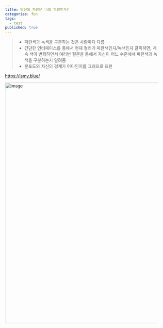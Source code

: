 ```yaml
---
title: 당신의 파랑은 나의 파랑인가?
categories: fun
tags:
  - test
published: true
---
```

> - 파란색과 녹색을 구분하는 것은 사람마다 다름
> - 간단한 인터페이스를 통해서 현재 컬러가 파란색인지/녹색인지 클릭하면, 계속 색이 변화하면서 여러번 질문을 통해서 자신이 어느 수준에서 파란색과 녹색을 구분하는지 알려줌
> - 분포도와 자신의 경계가 어디인지를 그래프로 표현

https://ismy.blue/

<img width="793" alt="image" src="https://github.com/user-attachments/assets/97dbddd9-437d-443b-8d40-8bbd9e1681b5" />
